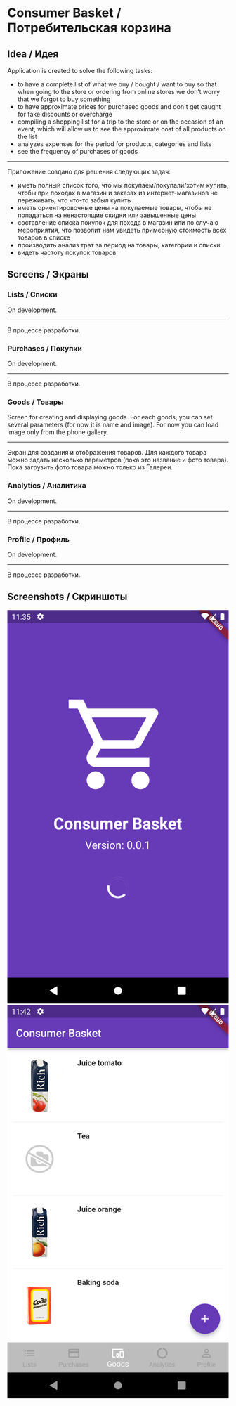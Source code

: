# Consumer Basket / Потребительская корзина

## Idea / Идея
Application is created to solve the following tasks:
 - to have a complete list of what we buy / bought / want to buy so that when going to the store or ordering from online stores we don’t worry that we forgot to buy something 
 - to have approximate prices for purchased goods and don't get caught for fake discounts or overcharge
 - compiling a shopping list for a trip to the store or on the occasion of an event, which will allow us to see the approximate cost of all products on the list
 - analyzes expenses for the period for products, categories and lists
 - see the frequency of purchases of goods

---
Приложение создано для решения следующих задач:
 - иметь полный список того, что мы покупаем/покупали/хотим купить, чтобы при походах в магазин и заказах из интернет-магазинов не переживать, что что-то забыл купить
 - иметь ориентировочные цены на покупаемые товары, чтобы не попадаться на ненастоящие скидки или завышенные цены
 - составление списка покупок для похода в магазин или по случаю мероприятия, что позволит нам увидеть примерную стоимость всех товаров в списке
 - производить анализ трат за период на товары, категории и списки
 - видеть частоту покупок товаров
 
## Screens / Экраны

### Lists / Списки

On development.

---

В процессе разработки.

### Purchases / Покупки

On development.

---

В процессе разработки.

### Goods / Товары

Screen for creating and displaying goods. For each goods, you can set several parameters (for now it is name and image). For now you can load image only from the phone gallery.

---

Экран для создания и отображения товаров. Для каждого товара можно задать несколько параметров (пока это название и фото товара). Пока загрузить фото товара можно только из Галереи.

### Analytics / Аналитика

On development.

---

В процессе разработки.

### Profile / Профиль

On development.

---

В процессе разработки.

## Screenshots / Скриншоты

![Splash screen / Заставка](https://github.com/buzuchka/ConsumerBasket/blob/dev/images/splash_screen.png)
![Goods / Товары](https://github.com/buzuchka/ConsumerBasket/blob/dev/images/goods_screen.png)